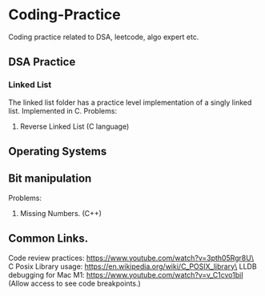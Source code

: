 # Coding-Practice
Coding practice related to DSA, leetcode, algo expert etc.

## DSA Practice
### Linked List
The linked list folder has a practice level implementation of a singly linked list. Implemented in C.
Problems:
1. Reverse Linked List (C language)

## Operating Systems

## Bit manipulation
Problems:
1. Missing Numbers. (C++)

## Common Links.
Code review practices: https://www.youtube.com/watch?v=3pth05Rgr8U\
C Posix Library usage: https://en.wikipedia.org/wiki/C_POSIX_library\
LLDB debugging for Mac M1: https://www.youtube.com/watch?v=v_C1cvo1biI (Allow access to see code breakpoints.)